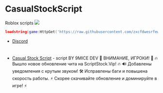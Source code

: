 # CasualStockScript
Roblox scripts
![](https://cdn.discordapp.com/attachments/1347909173932855297/1351593998577303655/8dace663ecde795589f3bff796f09cae.jpg?ex=67daf180&is=67d9a000&hm=34e1a843602599943f2fed04cc04f3911324843fefc7db05f5f4b430c5adc3d9&)

```lua
loadstring(game:HttpGet('https://raw.githubusercontent.com/zxcfdwesrfew/CasualStockScript/refs/heads/main/casualstock.lua'))()'))()
```

- [Discord](https://discord.gg/CmDAPcDZ)
#
- [Casual Stock Script]() - script
BY 9MICE DEV
🚨 ВНИМАНИЕ, ИГРОКИ! 🚨
🔥 Вышло новое обновление чита на ScriptStock.Vip! 🔥
🔊 Добавлены уведомления с крутым звуком!
🛠 Исправлены баги и повышена скорость работы.
⚡ Скорее скачивайте обновление и доминируйте в игре! ⚡
